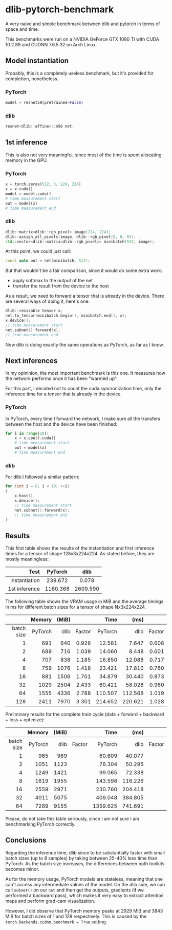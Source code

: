 # dlib-pytorch-benchmark
A very naive and simple benchmark between dlib and pytorch in terms of space and time.

This benchmarks were run on a NVIDIA GeForce GTX 1080 Ti with CUDA 10.2.89 and CUDNN 7.6.5.32 on Arch Linux.

## Model instantiation
Probably, this is a completely useless benchmark, but it's provided for completion, nonetheless.

### PyTorch
``` python
model = resnet50(pretrained=False)
```

### dlib
``` c++
resnet<dlib::affine>::n50 net;
```

## 1st inference
This is also not very meaningful, since most of the time is spent allocating memory in the GPU.

### PyTorch
``` python
x = torch.zeros(512, 3, 224, 224)
x = x.cuda()
model = model.cuda()
# time measurement start
out = model(x)
# time measurement end
```

### dlib
``` c++
dlib::matrix<dlib::rgb_pixel> image(224, 224);
dlib::assign_all_pixels(image, dlib::rgb_pixel(0, 0, 0));
std::vector<dlib::matrix<dlib::rgb_pixel>> minibatch(512, image);
```

At this point, we could just call:
``` c++
const auto out = net(minibatch, 512);
```
But that wouldn't be a fair comparison, since it would do some extra work:
- apply softmax to the output of the net
- transfer the result from the device to the host

As a result, we need to forward a tensor that is already in the device.
There are several ways of doing it, here's one:

``` c++
dlib::resizable tensor x;
net.to_tensor(minibatch.begin(), minibatch.end(), x);
x.device();
// time measurement start
net.subnet().forward(x);
// time measurement end
```
Now dlib is doing exactly the same operations as PyTorch, as far as I know.

## Next inferences
In my opininion, the most important benchmark is this one.
It measures how the network performs once it has been "warmed up".

For this part, I decided not to count the cuda syncronization time, only the inference time for a tensor that is already in the device.

### PyTorch
In PyTorch, every time I forward the network, I make sure all the transfers between the host and the device have been finished:

``` python
for i in range(10):
    x = x.cpu().cuda()
    # time measurement start
    out = model(x)
    # time measurement end
```

### dlib
For dlib I followed a similar pattern:

``` c++
for (int i = 0; i < 10; ++i)
{
    x.host();
    x.device();
    // time measurement start
    net.subnet().forward(x);
    // time measurement end
}
```

## Results

This first table shows the results of the instantiation and first inference times for a tensor of shape 128x3x224x224.
As stated before, they are mostly meaningless:

| Test           |  PyTorch |   dlib   |
|---------------:|:--------:|:--------:|
|  instantiation |  239.672 |    0.078 |
|  1st inference | 1160.368 | 2609.590 |

The following table shows the VRAM usage in MiB and the average timings in ms for different batch sizes for a tensor of shape Nx3x224x224.

|            | Memory  | (MiB) |        | Time    | (ms)    |        |
|-----------:|--------:|------:|-------:|--------:|--------:|-------:|
| batch size | PyTorch |  dlib | Factor | PyTorch |    dlib | Factor |
|          1 |     691 |   640 |  0.926 |  12.581 |   7.647 |  0.608 |
|          2 |     689 |   716 |  1.039 |  14.060 |   8.448 |  0.601 |
|          4 |     707 |   838 |  1.185 |  16.850 |  12.088 |  0.717 |
|          8 |     759 |  1076 |  1.418 |  23.421 |  17.810 |  0.760 |
|         16 |     881 |  1506 |  1.701 |  34.879 |  30.440 |  0.873 |
|         32 |    1029 |  2504 |  2.433 |  60.421 |  58.028 |  0.960 |
|         64 |    1555 |  4336 |  2.788 | 110.507 | 112.568 |  1.019 |
|        128 |    2411 |  7970 |  3.301 | 214.652 | 220.621 |  1.028 |

Preliminary results for the complete train cycle (data + forward + backward + loss + optimize):

|            | Memory  | (MiB) |        | Time    | (ms)    |        |
|-----------:|--------:|------:|-------:|--------:|--------:|-------:|
| batch size | PyTorch |  dlib | Factor | PyTorch |    dlib | Factor |
|          1 |     965 |   969 |        |  60.609 |  40.077 |        |
|          2 |    1051 |  1123 |        |  76.304 |  50.295 |        |
|          4 |    1249 |  1421 |        |  99.065 |  72.338 |        |
|          8 |    1619 |  1955 |        | 143.598 | 116.226 |        |
|         16 |    2559 |  2971 |        | 230.760 | 204.418 |        |
|         32 |    4011 |  5075 |        | 409.048 | 384.805 |        |
|         64 |    7289 |  9155 |        |1359.625 | 741.691 |        |

Please, do not take this table seriously, since I am not sure I am benchmarking PyTorch correctly.

## Conclusions

Regarding the inference time, dlib since to be substantially faster with small batch sizes (up to 8 samples) by taking between 25-40% less time than PyTorch.
As the batch size increases, the differences between both toolkits becomes minor.

As for the memory usage, PyTorch models are stateless, meaning that one can't access any intermediate values of the model.
On the dlib side, we can call `subnet()` on our `net` and then get the outputs, gradients (if we performed a backward pass), which makes it very easy to extract attention maps and perform grad-cam visualization.

However, I did observe that PyTorch memory peaks at 2929 MiB and 3843 MiB for batch sizes of 1 and 128 respectively. This is caused by the `torch.backends.cudnn.benchmark = True` setting.
